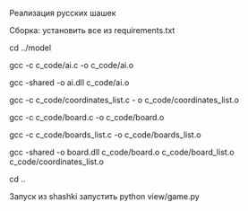 Реализация русских шашек

Сборка:
установить все из requirements.txt

cd ../model  

gcc -c c_code/ai.c -o c_code/ai.o 

gcc -shared -o ai.dll c_code/ai.o  


gcc -c c_code/coordinates_list.c - o c_code/coordinates_list.o

gcc -c c_code/board.c -o c_code/board.o

gcc -c c_code/boards_list.c -o c_code/boards_list.o

gcc -shared -o board.dll c_code/board.o
c_code/board_list.o c_code/coordinates_list.o

cd ..

Запуск 
из shashki запустить python view/game.py

